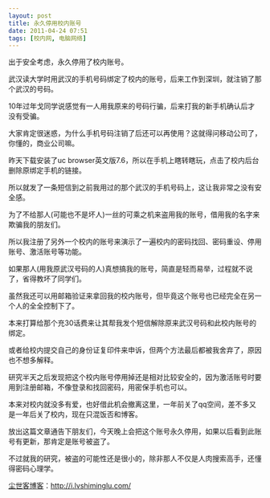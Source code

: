 ```yaml
---
layout: post
title: 永久停用校内账号
date: 2011-04-24 07:51
tags: [校内网, 电脑网络]
---
```

出于安全考虑，永久停用了校内账号。

武汉读大学时用武汉的手机号码绑定了校内的账号，后来工作到深圳，就注销了那个武汉的号码。

10年过年戈同学说感觉有一人用我原来的号码行骗，后来打我的新手机确认后才没有受骗。

大家肯定很迷惑，为什么手机号码注销了后还可以再使用？这就得问移动公司了，你懂的，商业公司嘛。

昨天下载安装了uc browser英文版7.6，所以在手机上瞎转瞎玩，点击了校内后台删除原绑定手机的链接。

所以就发了一条短信到之前我用过的那个武汉的手机号码上，这让我非常之没有安全感。

为了不给那人(可能也不是坏人)一丝的可乘之机来盗用我的账号，借用我的名字来欺骗我的朋友们。

所以我注册了另外一个校内的账号来演示了一遍校内的密码找回、密码重设、停用账号、激活账号等功能。

如果那人(用我原武汉号码的人)真想搞我的账号，简直是轻而易举，过程就不说了，省得教坏了同学们。

虽然我还可以用邮箱验证来拿回我的校内账号，但毕竟这个账号也已经完全在另一个人的全全控制下了。

本来打算给那个充30话费来让其帮我发个短信解除原来武汉号码和此校内账号的绑定。

或者给校内提交自己的身份证复印件来申诉，但两个方法最后都被我舍弃了，原因也不想多解释。

研究半天之后发现把这个校内账号停用掉还是相对比较安全的，因为激活账号时要用到注册邮箱，不像登录和找回密码，用密保手机也可以。

本来对校内就没多有爱，也好借此机会撤离这里，一年前关了qq空间，差不多又是一年后关了校内，现在只混饭否和博客。

放出这篇文章通告下朋友们，今天晚上会把这个账号永久停用，如果以后看到此账号有更新，那肯定是账号被盗了。

不过就我的研究，被盗的可能性还是很小的，除非那人不仅是人肉搜索高手，还懂得密码心理学。

<a href="http://i.lvshiminglu.com/">尘世客博客</a>：<a href="http://i.lvshiminglu.com/">http://i.lvshiminglu.com/</a>

